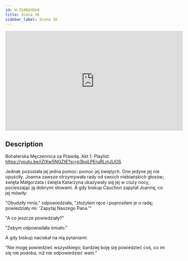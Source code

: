 ```yaml
---
id: W-354N2HGk0
title: Scena 36
sidebar_label: Scena 36
---
```


<iframe
  width="560"
  height="315"
  src="https://www.youtube.com/embed/W-354N2HGk0"
  title="YouTube video player"
  frameborder="0"
  allow="accelerometer; autoplay; clipboard-write; encrypted-media; gyroscope; picture-in-picture; web-share"
  referrerpolicy="strict-origin-when-cross-origin"
  allowfullscreen
></iframe>

## Description

Bohaterska Męczennica za Prawdę. Akt 1.
Playlist: https://youtu.be/iZlXw5NGZtE?si=q3bqLPEruRLmJUOS

Jednak pozostała jej jedna pomoc: pomoc jej świętych. One jedyne jej nie opuściły. Joanna zawsze otrzymywała rady od swoich niebiańskich głosów; święta Małgorzata i święta Katarzyna ukazywały się jej w ciszy nocy, pocieszając ją dobrymi słowami. A gdy biskup Cauchon zapytał Joannę, co jej mówiły:

"Obudziły mnie," odpowiedziała, "złożyłam ręce i poprosiłam je o radę; powiedziały mi: 'Zapytaj Naszego Pana.'"

"A co jeszcze powiedziały?"

"Żebym odpowiadała śmiało."

A gdy biskup naciskał na nią pytaniami:

"Nie mogę powiedzieć wszystkiego; bardziej boję się powiedzieć coś, co im się nie podoba, niż nie odpowiedzieć wam."
